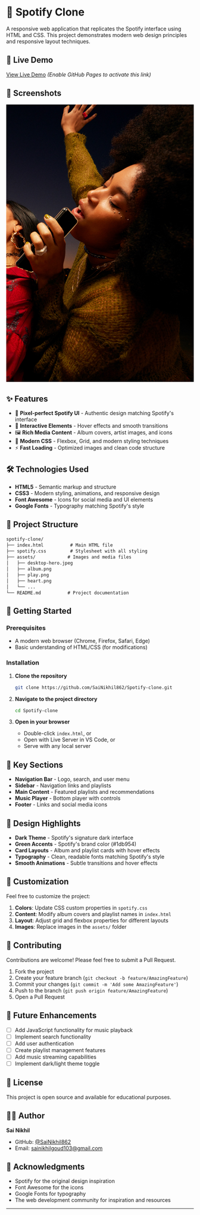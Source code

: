 # 🎵 Spotify Clone

A responsive web application that replicates the Spotify interface using HTML and CSS. This project demonstrates modern web design principles and responsive layout techniques.

## 🚀 Live Demo

[View Live Demo](https://sainikhil862.github.io/Spotify-clone/) *(Enable GitHub Pages to activate this link)*

## 📸 Screenshots

![Spotify Clone Preview](assets/desktop-hero.jpeg)

## ✨ Features

- 🎨 **Pixel-perfect Spotify UI** - Authentic design matching Spotify's interface
- 🎵 **Interactive Elements** - Hover effects and smooth transitions
- 🖼️ **Rich Media Content** - Album covers, artist images, and icons
- 🎯 **Modern CSS** - Flexbox, Grid, and modern styling techniques
- ⚡ **Fast Loading** - Optimized images and clean code structure

## 🛠️ Technologies Used

- **HTML5** - Semantic markup and structure
- **CSS3** - Modern styling, animations, and responsive design
- **Font Awesome** - Icons for social media and UI elements
- **Google Fonts** - Typography matching Spotify's style

## 📁 Project Structure

```
spotify-clone/
├── index.html          # Main HTML file
├── spotify.css         # Stylesheet with all styling
├── assets/            # Images and media files
│   ├── desktop-hero.jpeg
│   ├── album.png
│   ├── play.png
│   ├── heart.png
│   └── ...
└── README.md          # Project documentation
```

## 🚀 Getting Started

### Prerequisites
- A modern web browser (Chrome, Firefox, Safari, Edge)
- Basic understanding of HTML/CSS (for modifications)

### Installation

1. **Clone the repository**
   ```bash
   git clone https://github.com/SaiNikhil862/Spotify-clone.git
   ```

2. **Navigate to the project directory**
   ```bash
   cd Spotify-clone
   ```

3. **Open in your browser**
   - Double-click `index.html`, or
   - Open with Live Server in VS Code, or
   - Serve with any local server

## 🎯 Key Sections

- **Navigation Bar** - Logo, search, and user menu
- **Sidebar** - Navigation links and playlists
- **Main Content** - Featured playlists and recommendations
- **Music Player** - Bottom player with controls
- **Footer** - Links and social media icons

## 🎨 Design Highlights

- **Dark Theme** - Spotify's signature dark interface
- **Green Accents** - Spotify's brand color (#1db954)
- **Card Layouts** - Album and playlist cards with hover effects
- **Typography** - Clean, readable fonts matching Spotify's style
- **Smooth Animations** - Subtle transitions and hover effects

## 🔧 Customization

Feel free to customize the project:

1. **Colors**: Update CSS custom properties in `spotify.css`
2. **Content**: Modify album covers and playlist names in `index.html`
3. **Layout**: Adjust grid and flexbox properties for different layouts
4. **Images**: Replace images in the `assets/` folder

## 🤝 Contributing

Contributions are welcome! Please feel free to submit a Pull Request.

1. Fork the project
2. Create your feature branch (`git checkout -b feature/AmazingFeature`)
3. Commit your changes (`git commit -m 'Add some AmazingFeature'`)
4. Push to the branch (`git push origin feature/AmazingFeature`)
5. Open a Pull Request

## 📝 Future Enhancements

- [ ] Add JavaScript functionality for music playback
- [ ] Implement search functionality
- [ ] Add user authentication
- [ ] Create playlist management features
- [ ] Add music streaming capabilities
- [ ] Implement dark/light theme toggle

## 📄 License

This project is open source and available for educational purposes.

## 👨‍💻 Author

**Sai Nikhil**
- GitHub: [@SaiNikhil862](https://github.com/SaiNikhil862)
- Email: sainikhilgoud103@gmail.com

## 🙏 Acknowledgments

- Spotify for the original design inspiration
- Font Awesome for the icons
- Google Fonts for typography
- The web development community for inspiration and resources

---

